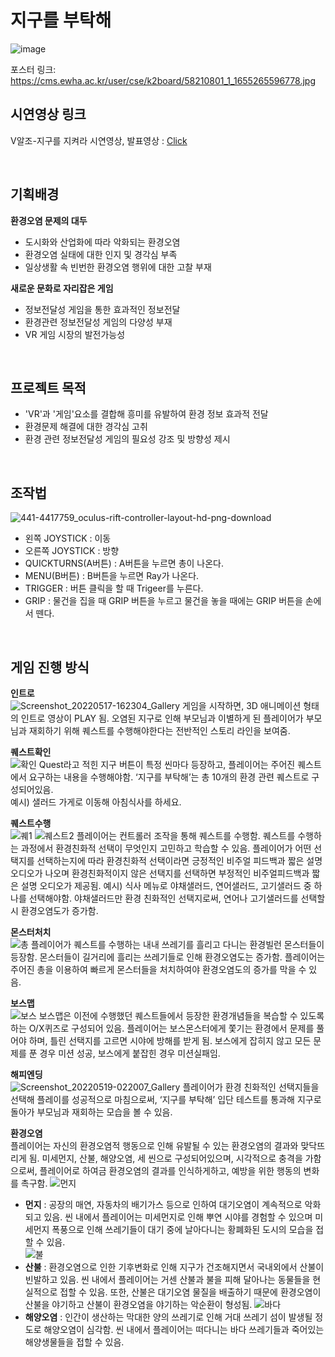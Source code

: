 # 지구를 부탁해
![image](https://user-images.githubusercontent.com/52192706/230775558-cca6a318-b073-4ab6-8f76-258836e3569f.png)

포스터 링크: https://cms.ewha.ac.kr/user/cse/k2board/58210801_1_1655265596778.jpg

## 시연영상 링크
V알조-지구를 지켜라 시연영상, 발표영상 : [Click](https://drive.google.com/drive/folders/1O0N3Wy7XDfYgtX12HROJLp6nWVB9Xo2z?usp=sharing)   

<br/>

## 기획배경
**환경오염 문제의 대두**
* 도시화와 산업화에 따라 악화되는 환경오염
* 환경오염 실태에 대한 인지 및 경각심 부족
* 일상생활 속 빈번한 환경오염 행위에 대한 고찰 부재  


**새로운 문화로 자리잡은 게임**
* 정보전달성 게임을 통한 효과적인 정보전달
* 환경관련 정보전달성 게임의 다양성 부재
* VR 게임 시장의 발전가능성

<br/>

## 프로젝트 목적
* 'VR'과 '게임'요소를 결합해 흥미를 유발하여 환경 정보 효과적 전달
* 환경문제 해결에 대한 경각심 고취
* 환경 관련 정보전달성 게임의 필요성 강조 및 방향성 제시

<br/>

## 조작법
![441-4417759_oculus-rift-controller-layout-hd-png-download](https://user-images.githubusercontent.com/68942045/170456490-41c757c1-84c6-4e25-b720-a60dabe1ec7c.png)
+ 왼쪽 JOYSTICK : 이동
+ 오른쪽 JOYSTICK : 방향
+ QUICKTURNS(A버튼) : A버튼을 누르면 총이 나온다.
+ MENU(B버튼) : B버튼을 누르면 Ray가 나온다.
+ TRIGGER : 버튼 클릭을 할 때 Trigeer를 누른다.
+ GRIP : 물건을 집을 때 GRIP 버튼을 누르고 물건을 놓을 때에는 GRIP 버튼을 손에서 뗀다.


<br/>

## 게임 진행 방식
**인트로**  
![Screenshot_20220517-162304_Gallery](https://user-images.githubusercontent.com/68942045/170482836-61d811d0-2529-4c5c-ac79-a2562e20da26.jpg)
게임을 시작하면, 3D 애니메이션 형태의 인트로 영상이 PLAY 됨. 오염된 지구로 인해 부모님과 이별하게 된 플레이어가 부모님과 재회하기 위해 퀘스트를 수행해야한다는 전반적인 스토리 라인을 보여줌.   


**퀘스트확인**  
![확인](https://user-images.githubusercontent.com/68942045/170482934-882d2646-61e0-479d-9d7a-758279f297fc.jpg)
Quest라고 적힌 지구 버튼이 특정 씬마다 등장하고, 플레이어는 주어진 퀘스트에서 요구하는 내용을 수행해야함. ‘지구를 부탁해’는 총 10개의 환경 관련 퀘스트로 구성되어있음.   
예시) 샐러드 가게로 이동해 아침식사를 하세요.    


**퀘스트수행**  
![퀘1](https://user-images.githubusercontent.com/68942045/170483025-0b3b5b7b-3602-4082-97ed-fd7bbf1e84ee.jpg)
![퀘스트2](https://user-images.githubusercontent.com/68942045/170483043-4fb8cdcf-db7c-455f-a1ea-59ae234298aa.jpg)
플레이어는 컨트롤러 조작을 통해 퀘스트를 수행함. 퀘스트를 수행하는 과정에서 환경친화적 선택이 무엇인지 고민하고 학습할 수 있음. 플레이어가 어떤 선택지를 선택하는지에 따라 환경친화적 선택이라면 긍정적인 비주얼 피드백과 짧은 설명 오디오가 나오며 환경친화적이지 않은 선택지를 선택하면 부정적인 비주얼피드백과 짧은 설명 오디오가 제공됨. 
예시) 식사 메뉴로 야채샐러드, 연어샐러드, 고기샐러드 중 하나를 선택해야함. 야채샐러드만 환경 친화적인 선택지로써, 연어나 고기샐러드를 선택할 시 환경오염도가 증가함.   


**몬스터처치**  
![총](https://user-images.githubusercontent.com/68942045/170483245-b6a24574-bf90-4fa5-b884-8dacc6fd5161.jpg)
플레이어가 퀘스트를 수행하는 내내 쓰레기를 흘리고 다니는 환경빌런 몬스터들이 등장함. 몬스터들이 길거리에 흘리는 쓰레기들로 인해 환경오염도는 증가함. 플레이어는 주어진 총을 이용하여 빠르게 몬스터들을 처치하여야 환경오염도의 증가를 막을 수 있음.  



**보스맵**  
![보스](https://user-images.githubusercontent.com/68942045/170483334-eb164fc0-9522-4dc6-9dcf-bd774f29ace2.jpg)
보스맵은 이전에 수행했던 퀘스트들에서 등장한 환경개념들을 복습할 수 있도록하는 O/X퀴즈로 구성되어 있음. 플레이어는 보스몬스터에게 쫓기는 환경에서 문제를 풀어야 하며, 틀린 선택지를 고르면 시야에 방해를 받게 됨. 보스에게 잡히지 않고 모든 문제를 푼 경우 미션 성공, 보스에게 붙잡힌 경우 미션실패임.   



**해피엔딩**  
![Screenshot_20220519-022007_Gallery](https://user-images.githubusercontent.com/68942045/170483629-05b70dc7-0de5-4125-8bc6-a448e3b77d2f.jpg)
플레이어가 환경 친화적인 선택지들을 선택해 플레이를 성공적으로 마침으로써, ‘지구를 부탁해’ 입단 테스트를 통과해 지구로 돌아가 부모님과 재회하는 모습을 볼 수 있음.   


**환경오염**  
플레이어는 자신의 환경오염적 행동으로 인해 유발될 수 있는 환경오염의 결과와 맞닥뜨리게 됨. 미세먼지, 산불, 해양오염, 세 씬으로 구성되어있으며, 시각적으로 충격을 가함으로써, 플레이어로 하여금 환경오염의 결과를 인식하게하고, 예방을 위한 행동의 변화를 촉구함.
![먼지](https://user-images.githubusercontent.com/68942045/170483692-32cc25ad-1e3e-4e45-9268-78f129f43402.jpg)
  + **먼지** : 공장의 매연, 자동차의 배기가스 등으로 인하여 대기오염이 계속적으로 악화되고 있음. 씬 내에서 플레이어는 미세먼지로 인해 뿌연 시야를 경험할 수 있으며 미세먼지 폭풍으로 인해 쓰레기들이 대기 중에 날아다니는 황폐화된 도시의 모습을 접할 수 있음.  
![불](https://user-images.githubusercontent.com/68942045/170483757-9eaef046-4db5-4646-a04f-64b6f6ac44f5.jpg)
  + **산불** : 환경오염으로 인한 기후변화로 인해 지구가 건조해지면서 국내외에서 산불이 빈발하고 있음. 씬 내에서 플레이어는 거센 산불과 불을 피해 달아나는 동물들을 현실적으로 접할 수 있음. 또한, 산불은 대기오염 물질을 배출하기 때문에 환경오염이 산불을 야기하고 산불이 환경오염을 야기하는 악순환이 형성됨. 
![바다](https://user-images.githubusercontent.com/68942045/170483798-d4822799-2cc7-4b30-9f7c-9f7adec71fa7.jpg)
  + **해양오염** : 인간이 생산하는 막대한 양의 쓰레기로 인해 거대 쓰레기 섬이 발생될 정도로 해양오염이 심각함. 씬 내에서 플레이어는 떠다니는 바다 쓰레기들과 죽어있는 해양생물들을 접할 수 있음.   
